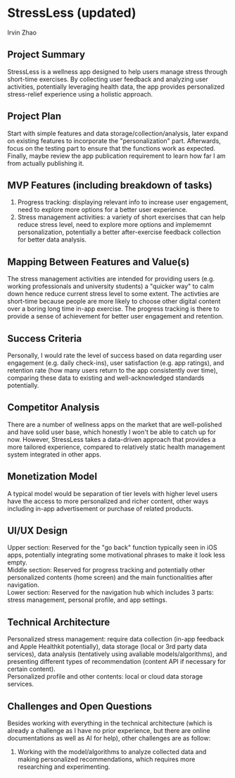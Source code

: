 # StressLess (updated)
Irvin Zhao

## Project Summary
StressLess is a wellness app designed to help users manage stress through short-time exercises. By collecting user feedback and analyzing user activities, potentially leveraging health data, the app provides personalized stress-relief experience using a holistic approach. 

## Project Plan
Start with simple features and data storage/collection/analysis, later expand on existing features to incorporate the "personalization" part. Afterwards, focus on the testing part to ensure that the functions work as expected. Finally, maybe review the app publication requirement to learn how far I am from actually publishing it.

## MVP Features (including breakdown of tasks)
1. Progress tracking: displaying relevant info to increase user engagement, need to explore more options for a better user experience.
2. Stress management activities: a variety of short exercises that can help reduce stress level, need to explore more options and implememnt personalization, potentially a better after-exercise feedback collection for better data analysis.

## Mapping Between Features and Value(s)
The stress management activities are intended for providing users (e.g. working professionals and university students) a "quicker way" to calm down hence reduce current stress level to some extent. The activties are short-time because people are more likely to choose other digital content over a boring long time in-app exercise. The progress tracking is there to provide a sense of achievement for better user engagement and retention.

## Success Criteria
Personally, I would rate the level of success based on data regarding user engagement (e.g. daily check-ins), user satisfaction (e.g. app ratings), and retention rate (how many users return to the app consistently over time), comparing these data to existing and well-acknowledged standards potentially.

## Competitor Analysis
There are a number of wellness apps on the market that are well-polished and have solid user base, which honestly I won't be able to catch up for now. However, StressLess takes a data-driven approach that provides a more tailored experience, compared to relatively static health management system integrated in other apps.

## Monetization Model
A typical model would be separation of tier levels with higher level users have the access to more personalized and richer content, other ways including in-app advertisement or purchase of related products.

## UI/UX Design
Upper section: Reserved for the "go back" function typically seen in iOS apps, potentially integrating some motivational phrases to make it look less empty.  
Middle section: Reserved for progress tracking and potentially other personalized contents (home screen) and the main functionalities after navigation.  
Lower section: Reserved for the navigation hub which includes 3 parts: stress management, personal profile, and app settings.

## Technical Architecture
Personalized stress management: require data collection (in-app feedback and Apple Healthkit potentially), data storage (local or 3rd party data services), data analysis (tentatively using avaliable models/algorithms), and presenting different types of recommendation (content API if necessary for certain content).  
Personalized profile and other contents: local or cloud data storage services.

## Challenges and Open Questions
Besides working with everything in the technical architecture (which is already a challenge as I have no prior experience, but there are online documentations as well as AI for help), other challenges are as follow:
1. Working with the model/algorithms to analyze collected data and making personalized recommendations, which requires more researching and experimenting.
